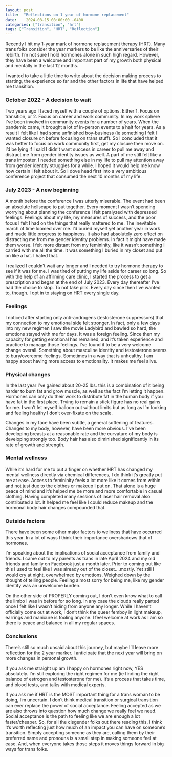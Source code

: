 ```yaml
---
layout: post
title:  "Reflections on 1 year of hormone replacement"
date:    2024-08-15 08:00:00 -0400
categories: ["transition", "hrt"]
tags: ["Transition", "HRT", "Reflection"]
---
```


Recently I hit my 1-year mark of hormone replacement therapy (HRT). Many trans folks consider the year markers to be like the anniversaries of their rebirth. I’m not sure I hold hormones alone in such high regard. However, they have been a welcome and important part of my growth both physical and mentally in the last 12 months.

I wanted to take a little time to write about the decision making process to starting, the experience so far and the other factors in life that have helped me transition.

### October 2022 - A decision to wait

Two years ago I faced myself with a couple of options. Either 1. Focus on transition, or 2. Focus on career and work community. In my work sphere I've been involved in community events for a number of years. When the pandemic came, it brought a lot of in-person events to a halt for years. As a result I felt like I had some unfinished boy-business (ie something I felt I wanted closure on before focusing on trans stuff). So I concluded that it was better to focus on work community first, get my closure then move on. I’d be lying if I said I didn’t want success in career to pull me away and distract me from gender identity issues as well. A part of me still felt like a trans imposter. I needed something else in my life to pull my attention away from gender identity struggles for a while. I hoped it would help me know how certain I felt about it. So I dove head first into a very ambitious conference project that consumed the next 10 months of my life.

### July 2023 - A new beginning

A month before the conference I was utterly miserable. The event had been an absolute hellscape to put together. Every moment I wasn’t spending worrying about planning the conference I felt paralyzed with depressed feelings. Feelings about my life, my measures of success, and the poor focus I felt I had on the things that really mattered to me. The inevitable march of time loomed over me. I’d buried myself yet another year in work and made little progress to happiness. It also had absolutely zero effect on distracting me from my gender identity problems. In fact it might have made them worse. I felt more distant from my femininity, like it wasn’t something I carried with me all the time. It was something I buried in my closet and put on like a hat. I hated that.

I realized I couldn’t wait any longer and I needed to try hormone therapy to see if it was for me. I was tired of putting my life aside for career so long. So with the help of an affirming care clinic, I started the process to get a prescription and began at the end of July 2023. Every day thereafter I’ve had the choice to stop. To not take pills. Every day since then I’ve wanted to, though. I opt in to staying on HRT every single day.

### Feelings

I noticed after starting only anti-androgens (testosterone suppressors) that my connection to my emotional side felt stronger. In fact, only a few days into my new regimen I saw the movie Ladybird and bawled so hard, the emotions stayed with me for days. It was a foreign feeling. Since then my capacity for getting emotional has remained, and it’s taken experience and practice to manage those feelings. I’ve found it to be a very welcome change overall. Something about masculine identity and testosterone seems to bury/overcome feelings. Sometimes in a way that is unhealthy. I am happy about having more access to emotionality. It makes me feel alive.

### Physical changes

In the last year I’ve gained about 20-25 lbs. this is a combination of it being harder to burn fat and grow muscle, as well as the fact I’m letting it happen. Hormones can only do their work to distribute fat in the human body if you have fat in the first place. Trying to remain a stick figure has no real gains for me. I won’t let myself balloon out without limits but as long as I’m looking and feeling healthy I don’t over-fixate on the scale.

Changes in my face have been subtle, a general softening of features. Changes to my body, however, have been more obvious. I’ve been developing breasts at a reasonable rate and the curvature of my body is developing strongly too. Body hair has also diminished significantly in its rate of growth and strength.

### Mental wellness

While it’s hard for me to put a finger on whether HRT has changed my mental wellness directly via chemical differences, I do think it’s greatly put me at ease. Access to femininity feels a lot more like it comes from within and not just due to the clothes or makeup I put on. That alone is a huge peace of mind and it’s helped me be more and more comfortable in casual clothing. Having completed many sessions of laser hair removal also contributed a lot. It helped me feel like I could reduce makeup and the hormonal body hair changes compounded that.

### Outside factors

There have been some other major factors to wellness that have occurred this year. In a lot of ways I think their importance overshadows that of hormones.

I’m speaking about the implications of social acceptance from family and friends. I came out to my parents as trans in late April 2024 and my old friends and family on Facebook just a month later. Prior to coming out like this I used to feel like I was already out of the closet….mostly. Yet still I would cry at night, overwhelmed by emotions. Weighed down by the thought of telling people. Feeling almost sorry for being me, like my gender identity was an unwelcome burden.

On the other side of PROPERLY coming out, I don’t even know what to call the limbo I was in before for so long. In any case the clouds really parted once I felt like I wasn’t hiding from anyone any longer. While I haven’t officially come out at work, I don’t think the queer femboy in light makeup, earrings and manicure is fooling anyone. I feel welcome at work as I am so there is peace and balance in all my regular spaces.

### Conclusions

There’s still so much unsaid about this journey, but maybe I’ll leave more reflection for the 2 year marker. I anticipate that the next year will bring on more changes in personal growth.

If you ask me straight up am I happy on hormones right now, YES absolutely. I’m still exploring the right regimen for me (ie finding the right balance of estrogen and testosterone for me). It’s a process that takes time, and blood tests, and talks with medical experts.

If you ask me if HRT is the MOST important thing for a trans woman to be doing, I’m uncertain. I don’t think medical transition or surgical transition can ever replace the power of social acceptance. Feeling accepted as we are also throws into question how much change we really feel we need. Social acceptance is the path to feeling like we are enough a lot faster/cheaper. So, for all the cisgender folks out there reading this, I think it’s worth reflecting just how much of an impact you can have on someone’s transition. Simply accepting someone as they are, calling them by their preferred name and pronouns is a small step in making someone feel at ease. And, when everyone takes those steps it moves things forward in big ways for trans folks.